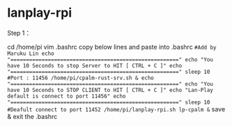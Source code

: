 # lanplay-rpi
Step 1：

cd /home/pi
vim .bashrc
copy below lines and paste into .bashrc
`
#Add by Maruku Lin
echo "======================================================"
echo "You have 10 Seconds to stop Server to HIT [ CTRL + C ]"
echo "======================================================"
sleep 10
#Port : 11456
/home/pi/cpalm-rust-srv.sh &
echo "======================================================"
echo "You have 10 Secends to STOP CLIENT to HIT [ CTRL + C ]"
echo "Lan-Play default is connect to port 11456"
echo "======================================================"
sleep 10
#Deafult connect to port 11452
/home/pi/lanplay-rpi.sh lp-cpalm &
`
save & exit the .bashrc
